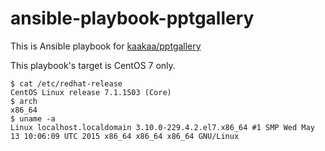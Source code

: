 # ansible-playbook-pptgallery

This is Ansible playbook for [kaakaa/pptgallery](https://github.com/kaakaa/pptgallery "kaakaa/pptgallery")

This playbook's target is CentOS 7 only.

```
$ cat /etc/redhat-release
CentOS Linux release 7.1.1503 (Core) 
$ arch
x86_64
$ uname -a
Linux localhost.localdomain 3.10.0-229.4.2.el7.x86_64 #1 SMP Wed May 13 10:06:09 UTC 2015 x86_64 x86_64 x86_64 GNU/Linux
```

